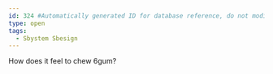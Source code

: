 ```yaml
---
id: 324 #Automatically generated ID for database reference, do not modify!
type: open
tags: 
  - Sbystem Sbesign
---
```

How does it feel to chew 6gum? 